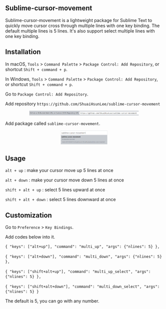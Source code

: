 Sublime-cursor-movement
----------

Sublime-cursor-movement is a lightweight package for Sublime Text to quickly move cursor cross through multiple lines with one key binding. The default multiple lines is 5 lines. It's also support select multiple lines with one key binding.

## Installation

In macOS, ```Tools``` > ```Command Palette``` > ```Package Control: Add Repository```, or shortcut ```Shift + command + p```.

In Windows, ```Tools``` > ```Command Palette``` > ```Package Control: Add Repository```, or shortcut ```Shift + command + p```.

Go to ```Package Control: Add Repository```.

Add repository ```https://github.com/ShuaiHsunLee/sublime-cursor-movement```
<p align='center'>
<img src='img/img2.png' style='max-width:350px'></img>
</p>

Add package called ```sublime-cursor-movement```.
<p align='center'>
<img src='img/img4.png' style='max-width:150px'></img>
</p>


## Usage
```alt + up``` : make your cursor move up 5 lines at once

```alt + down``` : make your cursor move down 5 lines at once

```shift + alt + up``` : select 5 lines upward at once

```shift + alt + down``` : select 5 lines downward at once

## Customization

Go to ```Preference``` > ```Key Bindings```.

Add codes below into it.

```
{ "keys": ["alt+up"], "command": "multi_up", "args": {"nlines": 5} },

{ "keys": ["alt+down"], "command": "multi_down", "args": {"nlines": 5} },

{ "keys": ["shift+alt+up"], "command": "multi_up_select", "args": {"nlines": 5} },

{ "keys": ["shift+alt+down"], "command": "multi_down_select", "args": {"nlines": 5} }
```

The default is 5, you can go with any number.
